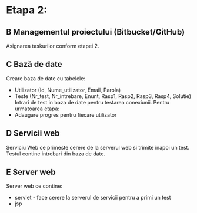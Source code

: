 
# Etapa 2:

## B Managementul proiectului (Bitbucket/GitHub)
Asignarea taskurilor conform etapei 2.

## C Bază de date
Creare baza de date cu tabelele:
* Utilizator (Id, Nume_utilizator, Email, Parola)
* Teste (Nr_test, Nr_intrebare, Enunt, Rasp1, Rasp2, Rasp3, Rasp4, Solutie)
Intrari de test in baza de date pentru testarea conexiunii.
Pentru urmatoarea etapa: 
* Adaugare progres pentru fiecare utilizator

## D Servicii web
Serviciu Web ce primeste cerere de la serverul web si trimite inapoi un test.
Testul contine intrebari din baza de date.

## E Server web
Server web ce contine:
* servlet - face cerere la serverul de servicii pentru a primi un test
* jsp
